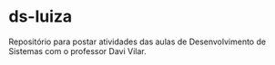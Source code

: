 # ds-luiza
Repositório para postar atividades das aulas de Desenvolvimento de Sistemas com o professor Davi Vilar.

